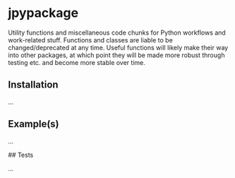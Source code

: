 # jpypackage

Utility functions and miscellaneous code chunks for Python workflows and work-related stuff. Functions and classes are liable to be changed/deprecated at any time. Useful functions will likely make their way into other packages, at which point they will be made more robust through testing etc. and become more stable over time.

## Installation

...

## Example(s)

...

## Tests

...

